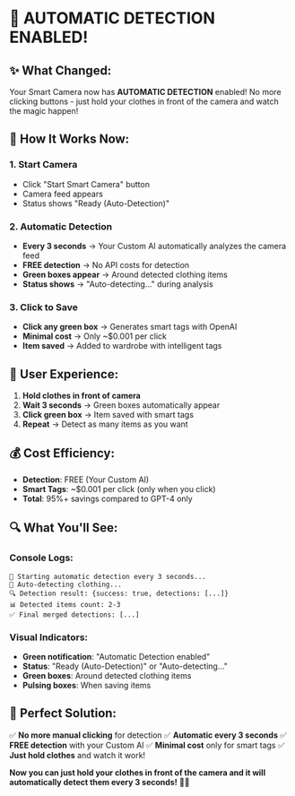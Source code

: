# 🤖 **AUTOMATIC DETECTION ENABLED!**

## ✨ **What Changed:**

Your Smart Camera now has **AUTOMATIC DETECTION** enabled! No more clicking buttons - just hold your clothes in front of the camera and watch the magic happen!

## 🎯 **How It Works Now:**

### **1. Start Camera**
- Click "Start Smart Camera" button
- Camera feed appears
- Status shows "Ready (Auto-Detection)"

### **2. Automatic Detection**
- **Every 3 seconds** → Your Custom AI automatically analyzes the camera feed
- **FREE detection** → No API costs for detection
- **Green boxes appear** → Around detected clothing items
- **Status shows** → "Auto-detecting..." during analysis

### **3. Click to Save**
- **Click any green box** → Generates smart tags with OpenAI
- **Minimal cost** → Only ~$0.001 per click
- **Item saved** → Added to wardrobe with intelligent tags

## 🚀 **User Experience:**

1. **Hold clothes in front of camera**
2. **Wait 3 seconds** → Green boxes automatically appear
3. **Click green box** → Item saved with smart tags
4. **Repeat** → Detect as many items as you want

## 💰 **Cost Efficiency:**

- **Detection**: FREE (Your Custom AI)
- **Smart Tags**: ~$0.001 per click (only when you click)
- **Total**: 95%+ savings compared to GPT-4 only

## 🔍 **What You'll See:**

### **Console Logs:**
```
🚀 Starting automatic detection every 3 seconds...
🔄 Auto-detecting clothing...
🔍 Detection result: {success: true, detections: [...]}
📊 Detected items count: 2-3
✅ Final merged detections: [...]
```

### **Visual Indicators:**
- **Green notification**: "Automatic Detection enabled"
- **Status**: "Ready (Auto-Detection)" or "Auto-detecting..."
- **Green boxes**: Around detected clothing items
- **Pulsing boxes**: When saving items

## 🎉 **Perfect Solution:**

✅ **No more manual clicking** for detection
✅ **Automatic every 3 seconds** 
✅ **FREE detection** with your Custom AI
✅ **Minimal cost** only for smart tags
✅ **Just hold clothes** and watch it work!

**Now you can just hold your clothes in front of the camera and it will automatically detect them every 3 seconds!** 🧠✨

